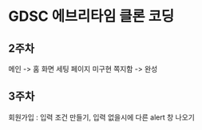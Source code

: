 # GDSC 에브리타임 클론 코딩

## 2주차
메인 -> 홈 화면 세팅 페이지 미구현
쪽지함 -> 완성


## 3주차
회원가입 : 입력 조건 만들기, 입력 없을시에 다른 alert 창 나오기
